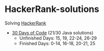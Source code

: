 ﻿# HackerRank-solutions

Solving [HackerRank](https://www.hackerrank.com/)

* [30 Days of Code](https://www.hackerrank.com/domains/tutorials/30-days-of-code) (21/30 Java solutions)
  * Unfinished Days: 15, 19, 22-24, 26-29
  * Finished Days: 0-14, 16-18, 20-21, 25
